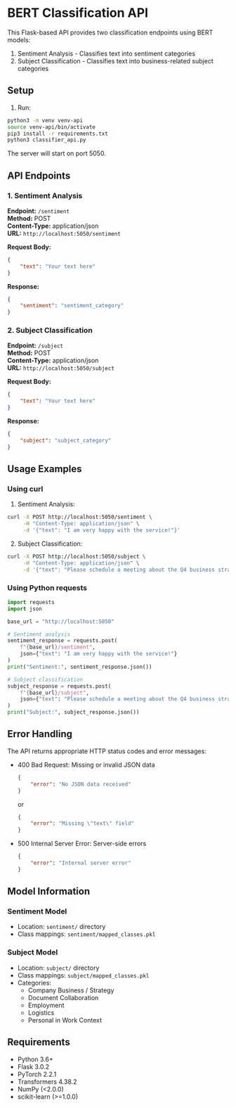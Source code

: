 # BERT Classification API

This Flask-based API provides two classification endpoints using BERT models:
1. Sentiment Analysis - Classifies text into sentiment categories
2. Subject Classification - Classifies text into business-related subject categories

## Setup

1. Run:
```bash
python3 -m venv venv-api
source venv-api/bin/activate
pip3 install -r requirements.txt
python3 classifier_api.py
```

The server will start on port 5050.

## API Endpoints

### 1. Sentiment Analysis
**Endpoint:** `/sentiment`  
**Method:** POST  
**Content-Type:** application/json  
**URL:** `http://localhost:5050/sentiment`

**Request Body:**
```json
{
    "text": "Your text here"
}
```

**Response:**
```json
{
    "sentiment": "sentiment_category"
}
```

### 2. Subject Classification
**Endpoint:** `/subject`  
**Method:** POST  
**Content-Type:** application/json  
**URL:** `http://localhost:5050/subject`

**Request Body:**
```json
{
    "text": "Your text here"
}
```

**Response:**
```json
{
    "subject": "subject_category"
}
```

## Usage Examples

### Using curl

1. Sentiment Analysis:
```bash
curl -X POST http://localhost:5050/sentiment \
     -H "Content-Type: application/json" \
     -d '{"text": "I am very happy with the service!"}'
```

2. Subject Classification:
```bash
curl -X POST http://localhost:5050/subject \
     -H "Content-Type: application/json" \
     -d '{"text": "Please schedule a meeting about the Q4 business strategy."}'
```

### Using Python requests

```python
import requests
import json

base_url = "http://localhost:5050"

# Sentiment analysis
sentiment_response = requests.post(
    f"{base_url}/sentiment",
    json={"text": "I am very happy with the service!"}
)
print("Sentiment:", sentiment_response.json())

# Subject classification
subject_response = requests.post(
    f"{base_url}/subject",
    json={"text": "Please schedule a meeting about the Q4 business strategy."}
)
print("Subject:", subject_response.json())
```

## Error Handling

The API returns appropriate HTTP status codes and error messages:

- 400 Bad Request: Missing or invalid JSON data
  ```json
  {
      "error": "No JSON data received"
  }
  ```
  or
  ```json
  {
      "error": "Missing \"text\" field"
  }
  ```

- 500 Internal Server Error: Server-side errors
  ```json
  {
      "error": "Internal server error"
  }
  ```

## Model Information

### Sentiment Model
- Location: `sentiment/` directory
- Class mappings: `sentiment/mapped_classes.pkl`

### Subject Model
- Location: `subject/` directory
- Class mappings: `subject/mapped_classes.pkl`
- Categories:
  - Company Business / Strategy
  - Document Collaboration
  - Employment
  - Logistics
  - Personal in Work Context

## Requirements
- Python 3.6+
- Flask 3.0.2
- PyTorch 2.2.1
- Transformers 4.38.2
- NumPy (<2.0.0)
- scikit-learn (>=1.0.0) 
